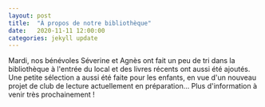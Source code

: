 ```yaml
---
layout: post
title:  "À propos de notre bibliothèque"
date:   2020-11-11 12:00:00
categories: jekyll update
---
```


Mardi, nos bénévoles Séverine et Agnès ont fait un peu de tri dans la bibliothèque à l'entrée du local et des livres récents ont aussi été ajoutés. Une petite sélection a aussi été faite pour les enfants, en vue d'un nouveau projet de club de lecture actuellement en préparation... Plus d'information à venir très prochainement !

